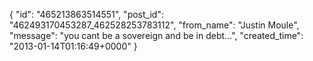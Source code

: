  {
   "id": "465213863514551",
   "post_id": "462493170453287_462528253783112",
   "from_name": "Justin Moule",
   "message": "you cant be a sovereign and be in debt...",
   "created_time": "2013-01-14T01:16:49+0000"
 }
